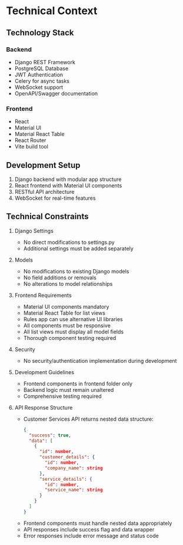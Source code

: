# Technical Context

## Technology Stack

### Backend
- Django REST Framework
- PostgreSQL Database
- JWT Authentication
- Celery for async tasks
- WebSocket support
- OpenAPI/Swagger documentation

### Frontend
- React
- Material UI
- Material React Table
- React Router
- Vite build tool

## Development Setup
1. Django backend with modular app structure
2. React frontend with Material UI components
3. RESTful API architecture
4. WebSocket for real-time features

## Technical Constraints
1. Django Settings
   - No direct modifications to settings.py
   - Additional settings must be added separately

2. Models
   - No modifications to existing Django models
   - No field additions or removals
   - No alterations to model relationships

3. Frontend Requirements
   - Material UI components mandatory
   - Material React Table for list views
   - Rules app can use alternative UI libraries
   - All components must be responsive
   - All list views must display all model fields
   - Thorough component testing required

4. Security
   - No security/authentication implementation during development

5. Development Guidelines
    - Frontend components in frontend folder only
    - Backend logic must remain unaltered
    - Comprehensive testing required

6. API Response Structure
    - Customer Services API returns nested data structure:
      ```json
      {
        "success": true,
        "data": [
          {
            "id": number,
            "customer_details": {
              "id": number,
              "company_name": string
            },
            "service_details": {
              "id": number,
              "service_name": string
            }
          }
        ]
      }
      ```
    - Frontend components must handle nested data appropriately
    - API responses include success flag and data wrapper
    - Error responses include error message and status code